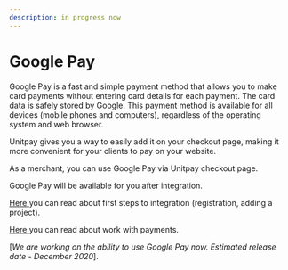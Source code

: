 ```yaml
---
description: in progress now
---
```


# Google Pay

Google Pay is a fast and simple payment method that allows you to make card payments without entering card details for each payment. The card data is safely stored by Google. This payment method is available for all devices \(mobile phones and computers\), regardless of the operating system and web browser.

Unitpay gives you a way to easily add it on your checkout page, making it more convenient for your clients to pay on your website.

As a merchant, you can use Google Pay via Unitpay checkout page.

Google Pay will be available for you after integration. 

[Here ](https://help.unitpay.ru/first_steps)you can read about first steps to integration \(registration, adding a project\). 

[Here ](https://help.unitpay.ru/payments)you can read about work with payments.

 \[_We are working on the ability to use Google Pay now. Estimated release date - December 2020_\]. 

